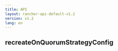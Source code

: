 ```yaml
---
title: API
layout: rancher-api-default-v1.2
version: v1.2
lang: en
---
```


## recreateOnQuorumStrategyConfig





